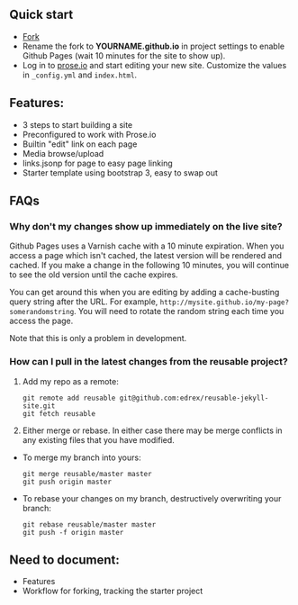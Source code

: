 ## Quick start

 - [Fork](https://github.com/edrex/reusable-jekyll-site/fork)
 - Rename the fork to **YOURNAME.github.io** in project settings to enable Github Pages (wait 10 minutes for the site to show up).
 - Log in to [prose.io](http://prose.io/) and start editing your new site. Customize the values in `_config.yml` and `index.html`.
 
## Features:

 - 3 steps to start building a site
 - Preconfigured to work with Prose.io
  - Builtin "edit" link on each page
  - Media browse/upload
  - links.jsonp for page to easy page linking
 - Starter template using bootstrap 3, easy to swap out

## FAQs

### Why don't my changes show up immediately on the live site?

Github Pages uses a Varnish cache with a 10 minute expiration. When you access a page which isn't cached, the latest version will be rendered and cached. If you make a change in the following 10 minutes, you will continue to see the old version until the cache expires. 

You can get around this when you are editing by adding a cache-busting query string after the URL. For example, `http://mysite.github.io/my-page?somerandomstring`. You will need to rotate the random string each time you access the page.

Note that this is only a problem in development.

### How can I pull in the latest changes from the reusable project?

 1. Add my repo as a remote:
 
    ```
    git remote add reusable git@github.com:edrex/reusable-jekyll-site.git
    git fetch reusable
    ```

 2. Either merge or rebase. In either case there may be merge conflicts in any existing files that you have modified.
   * To merge my branch into yours:

       ```
       git merge reusable/master master
       git push origin master
       ```

   * To rebase your changes on my branch, destructively overwriting your branch:
 
       ```
       git rebase reusable/master master
       git push -f origin master
       ```

## Need to document:

 - Features
 - Workflow for forking, tracking the starter project
